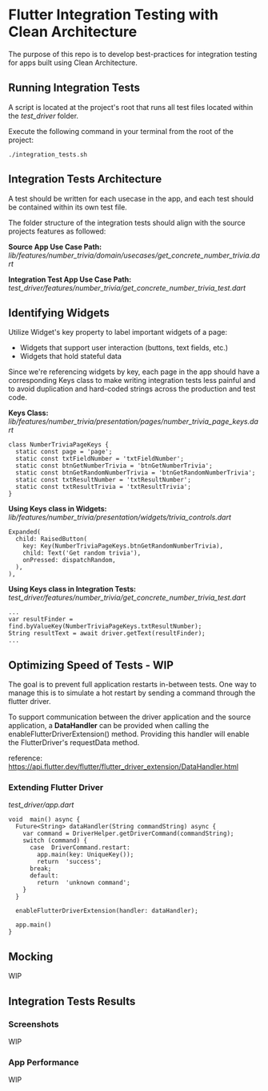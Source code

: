 # Flutter Integration Testing with Clean Architecture

The purpose of this repo is to develop best-practices for integration testing for apps built using Clean Architecture. 

## Running Integration Tests
A script is located at the project's root that runs all test files located within the *test_driver* folder.

Execute the following command in your terminal from the root of the project:
~~~~
./integration_tests.sh
~~~~

##  Integration Tests Architecture
A test should be written for each usecase in the app, and each test should be contained within its own test file.

The folder structure of the integration tests should align with the source projects features as followed:

**Source App Use Case Path:**
*lib/features/number_trivia/domain/usecases/get_concrete_number_trivia.dart*

**Integration Test App Use Case Path:**
*test_driver/features/number_trivia/get_concrete_number_trivia_test.dart*

## Identifying Widgets
Utilize Widget's key property to label important widgets of a page:
 - Widgets that support user interaction (buttons, text fields, etc.)
 - Widgets that hold stateful data

Since we're referencing widgets by key, each page in the app should have a corresponding Keys class to make writing integration tests less painful and to avoid duplication and hard-coded strings across the production and test code.

**Keys Class:**
*lib/features/number_trivia/presentation/pages/number_trivia_page_keys.dart*
~~~~
class NumberTriviaPageKeys {
  static const page = 'page';
  static const txtFieldNumber = 'txtFieldNumber';
  static const btnGetNumberTrivia = 'btnGetNumberTrivia';
  static const btnGetRandomNumberTrivia = 'btnGetRandomNumberTrivia';
  static const txtResultNumber = 'txtResultNumber';
  static const txtResultTrivia = 'txtResultTrivia';
}
~~~~

**Using Keys class in Widgets:**
*lib/features/number_trivia/presentation/widgets/trivia_controls.dart*
~~~~
Expanded(
  child: RaisedButton(
    key: Key(NumberTriviaPageKeys.btnGetRandomNumberTrivia),
    child: Text('Get random trivia'),
    onPressed: dispatchRandom,
  ),
),
~~~~

**Using Keys class in Integration Tests:**
*test_driver/features/number_trivia/get_concrete_number_trivia_test.dart*
~~~~
...
var resultFinder = find.byValueKey(NumberTriviaPageKeys.txtResultNumber);
String resultText = await driver.getText(resultFinder);
...
~~~~

## Optimizing Speed of Tests - WIP
The goal is to prevent full application restarts in-between tests. One way to manage this is to simulate a hot restart by sending a command through the flutter driver.

To support communication between the driver application and the source application, a **DataHandler** can be provided when calling the enableFlutterDriverExtension() method. Providing this handler will enable the FlutterDriver's requestData method.

reference: https://api.flutter.dev/flutter/flutter_driver_extension/DataHandler.html

### Extending Flutter Driver
*test_driver/app.dart*
~~~~
void  main() async {
  Future<String> dataHandler(String commandString) async {
	var command = DriverHelper.getDriverCommand(commandString);
    switch (command) {
      case  DriverCommand.restart:
        app.main(key: UniqueKey());
        return  'success';
      break;
      default:
        return  'unknown command';
    }
  }
  
  enableFlutterDriverExtension(handler: dataHandler);
  
  app.main()
}
~~~~

## Mocking
WIP

## Integration Tests Results
### Screenshots
WIP

### App Performance
WIP